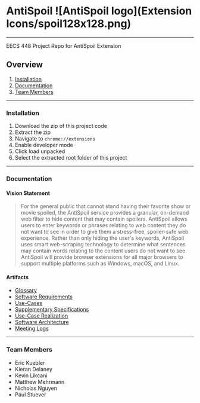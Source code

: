 # AntiSpoil ![AntiSpoil logo](Extension Icons/spoil128x128.png)
***
EECS 448 Project Repo for AntiSpoil Extension

## Overview
1. [Installation](#installation)
2. [Documentation](#documentation)
3. [Team Members](#team-members)
*** 

### Installation
1. Download the zip of this project code
2. Extract the zip 
3. Navigate to `chrome://extensions`
4. Enable developer mode
5. Click load unpacked
6. Select the extracted root folder of this project
***
### Documentation
#### Vision Statement
> For the general public that cannot stand having their favorite show or movie spoiled, the AntiSpoil service provides a granular, on-demand web filter to hide content that may contain spoilers. AntiSpoil allows users to enter keywords or phrases relating to web content they do not want to see in order to give them a stress-free, spoiler-safe web experience. Rather than only hiding the user's keywords, AntiSpoil uses smart web-scraping technology to determine what sentences may contain words relating to the content users do not want to see. AntiSpoil will provide browser extensions for all major browsers to support multiple platforms such as Windows, macOS, and Linux. 	
#### Artifacts
* [Glossary](https://docs.google.com/document/d/1oGUS4yv7t2Wc-1o29BNczSuaYa3OHRIP/)
* [Software Requirements](https://docs.google.com/document/d/1CXPbO52UH3Ow4BcbkXYNVXLR6vMvowxN/edit?usp=sharing&ouid=113790454319257906381&rtpof=true&sd=true)
* [Use-Cases](https://docs.google.com/document/d/1gC8K-j8GhuKHQb6w6_TWKyhQVLxTjVH3/edit?usp=sharing&ouid=113790454319257906381&rtpof=true&sd=true)
* [Supplementary Specifications](https://docs.google.com/document/d/1J6KFFeSvlqnmXwg7vRfxll0KXZeSsHed/edit?usp=sharing&ouid=113790454319257906381&rtpof=true&sd=true)
* [Use-Case Realization](https://docs.google.com/document/d/1KubwuC54D13ZH-W6aORHc87emASkRSpv/edit?usp=sharing&ouid=113790454319257906381&rtpof=true&sd=true)
* [Software Architecture](https://docs.google.com/document/d/1tIr5GoNbSmOJjkxGFNHhiPPE2Y9tkpZs/edit?usp=sharing&ouid=113790454319257906381&rtpof=true&sd=true)
* [Meeting Logs](https://docs.google.com/document/d/1wA3ZzG0Fo3xpZ_FWHNn15B0ehL_J_z7AdZxFRHk3UL0/edit?usp=sharing)
***
### Team Members
* Eric Kuebler
* Kieran Delaney
* Kevin Likcani
* Matthew Mehrmann
* Nicholas Nguyen
* Paul Stuever
